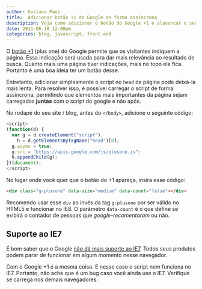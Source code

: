 ```yaml
---
author: Gustavo Paes
title:  Adicionar botão +1 do Google de forma assíncrona
description: Veja como adicionar o botão do Google +1 e alavancar o seu site nos resultados do Google.
date: 2011-06-18 12:00pm
categories: blog, javascript, front-end
---
```


O <a href="http://www.google.com/webmasters/+1/button/" target="_blank">botão +1</a> (plus one) do Google permite que os visitantes indiquem a página. Essa indicação será usada para dar mais relevância ao resultado de busca. Quanto mais uma página tiver indicações, mais no topo ela fica. Portanto é uma boa ideia ter um botão desse.

Entretanto, adicionar simplesmente o script no `head` da página pode deixá-la mais lenta. Para resolver isso, é possível carregar o script de forma assíncrona, permitindo que elementos mais importantes da página sejam carregadas **juntas** com o script do google e não após.

No rodapé do seu site / blog, antes do `</body>`, adicione o seguinte código:

``` javascript
<script>
(function(d) {
  var g = d.createElement("script"),
    h = d.getElementsByTagName("head")[0];
  g.async = true;
  g.src = "https://apis.google.com/js/plusone.js";
  h.appendChild(g);
})(document);
</script>
```

No lugar onde você quer que o botão do +1 apareça, insira esse código:

``` html
<div class="g-plusone" data-size="medium" data-count="false"></div>
```

Recomendo usar esse `div` ao invés da tag `g:plusone` por ser válido no HTML5 e funcionar no IE8. O parâmetro `data-count` é o que define se exibirá o contador de pessoas que _google-recomentaram_ ou não.

## Suporte ao IE7

É bom saber que o Google <a href="http://googleenterprise.blogspot.com/2011/06/our-plans-to-support-modern-browsers.html" target="_blank">não dá mais suporte ao IE7</a>. Todos seus produtos podem parar de funcionar em algum momento nesse navegador.

Com o Google +1 é a mesma coisa. E nesse caso o script nem funciona no IE7. Portanto, não ache que é um bug caso você ainda use o IE7. Verifique se carrega nos demais navegadores.

